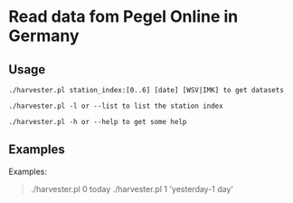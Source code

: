 # Read data fom Pegel Online in Germany

## Usage 
```
./harvester.pl station_index:[0..6] [date] [WSV|IMK] to get datasets

./harvester.pl -l or --list to list the station index

./harvester.pl -h or --help to get some help 
```
## Examples

Examples:

> ./harvester.pl 0 today
> ./harvester.pl 1 'yesterday-1 day'




